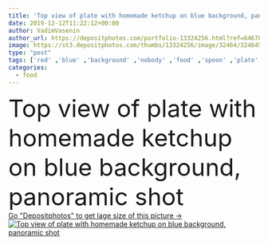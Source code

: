 ```yaml
---
title: 'Top view of plate with homemade ketchup on blue background, panoramic shot'
date: 2019-12-12T11:22:12+00:00
author: VadimVasenin
author_url: https://depositphotos.com/portfolio-13324256.html?ref=64678756
image: https://st3.depositphotos.com/thumbs/13324256/image/32464/324645904/api_thumb_450.jpg?forcejpeg=true
type: "post"
tags: ['red' ,'blue' ,'background' ,'nobody' ,'food' ,'spoon' ,'plate' ,'tasty' ,'delicious' ,'homemade' ,'vegetable' ,'spicy' ,'vegetarian' ,'hot' ,'shadow' ,'surface' ,'panorama' ,'panoramic' ,'ketchup' ,'copy space' ,'Studio Shot' ,'top view' ,'no people' ,'Tomato Sauce' ,'chili sauce' ]
categories: 
  - food
---
```

<div aling="center">
            <font size="60"> Top view of plate with homemade ketchup on blue background, panoramic shot</font>   
</div>
<div>
    <a href='https://st3.depositphotos.com/thumbs/13324256/image/32464/324645904/api_thumb_450.jpg?forcejpeg=true?ref=64678756' target=_blank > Go "Depositphotos" to get lage size of this picture ->
        <img href='https://st3.depositphotos.com/thumbs/13324256/image/32464/324645904/api_thumb_450.jpg?forcejpeg=true?ref=64678756' src='https://st3.depositphotos.com/13324256/32464/i/950/depositphotos_324645904-stock-photo-top-view-plate-homemade-ketchup.jpg?forcejpeg=true' alt='Top view of plate with homemade ketchup on blue background, panoramic shot' >
    </a>
</div>
